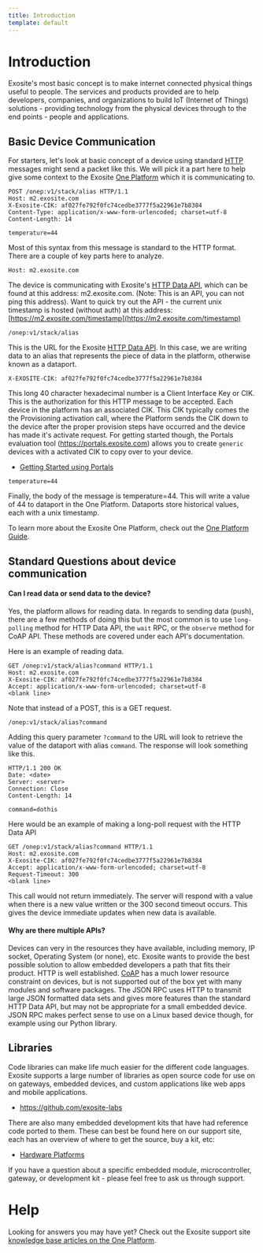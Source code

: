 ```yaml
---
title: Introduction
template: default
---
```

# Introduction

Exosite's most basic concept is to make internet connected physical things useful to people.  The services and products provided are to help developers, companies, and organizations to build IoT (Internet of Things) solutions - providing technology from the physical devices through to the end points - people and applications.

## Basic Device Communication
For starters, let's look at basic concept of a device using standard <a href="https://en.wikipedia.org/wiki/Hypertext_Transfer_Protocol" target="_blank">HTTP</a>  messages might send a packet like this.  We will pick it a part here to help give some context to the Exosite [One Platform](/oneplatform) which it is communicating to.

```
POST /onep:v1/stack/alias HTTP/1.1
Host: m2.exosite.com
X-Exosite-CIK: af027fe792f0fc74cedbe3777f5a22961e7b8384
Content-Type: application/x-www-form-urlencoded; charset=utf-8
Content-Length: 14

temperature=44
```

Most of this syntax from this message is standard to the HTTP format.  There are a couple of key parts here to analyze.

```
Host: m2.exosite.com
```
The device is communicating with Exosite's [HTTP Data API](/http), which can be found at this address: m2.exosite.com.  (Note: This is an API, you can not ping this address).  Want to quick try out the API - the current unix timestamp is hosted (without auth) at this address: [https://m2.exosite.com/timestamp](https://m2.exosite.com/timestamp)

```
/onep:v1/stack/alias
```

This is the URL for the Exosite [HTTP Data API](/http).  In this case, we are writing data to an alias that represents the piece of data in the platform, otherwise known as a dataport.

```
X-EXOSITE-CIK: af027fe792f0fc74cedbe3777f5a22961e7b8384
```
This long 40 character hexadecimal number is a Client Interface Key or CIK.  This is the authorization for this HTTP message to be accepted.  Each device in the platform has an associated CIK.  This CIK typically comes the the Provisioning activation call, where the Platform sends the CIK down to the device after the proper provision steps have occurred and the device has made it's activate request.  For getting started though, the Portals evaluation tool (https://portals.exosite.com) allows you to create `generic` devices with a activated CIK to copy over to your device.  
* [Getting Started using Portals](/tutorials/get-started)


```
temperature=44
```
Finally, the body of the message is temperature=44.  This will write a value of 44 to dataport in the One Platform.  Dataports store historical values, each with a unix timestamp.  

To learn more about the Exosite One Platform, check out the [One Platform Guide](/oneplatform).

## Standard Questions about device communication
#### Can I read data or send data to the device?
Yes, the platform allows for reading data.  In regards to sending data (push), there are a few methods of doing this but the most common is to use `long-polling` method for HTTP Data API, the `wait` RPC, or the `observe` method for CoAP API.  These methods are covered under each API's documentation.

Here is an example of reading data.
```
GET /onep:v1/stack/alias?command HTTP/1.1
Host: m2.exosite.com
X-Exosite-CIK: af027fe792f0fc74cedbe3777f5a22961e7b8384
Accept: application/x-www-form-urlencoded; charset=utf-8
<blank line>
```
Note that instead of a POST, this is a GET request.

```
/onep:v1/stack/alias?command
```
Adding this query parameter `?command` to the URL will look to retrieve the value of the dataport with alias `command`.
The response will look something like this.

```
HTTP/1.1 200 OK
Date: <date>
Server: <server>
Connection: Close
Content-Length: 14

command=dothis
```


Here would be an example of making a long-poll request with the HTTP Data API
```
GET /onep:v1/stack/alias?command HTTP/1.1
Host: m2.exosite.com
X-Exosite-CIK: af027fe792f0fc74cedbe3777f5a22961e7b8384
Accept: application/x-www-form-urlencoded; charset=utf-8
Request-Timeout: 300
<blank line>
```
This call would not return immediately.  The server will respond with a value when there is a new value written or the 300 second timeout occurs.  This gives the device immediate updates when new data is available.



#### Why are there multiple APIs?
Devices can very in the resources they have available, including memory, IP socket, Operating System (or none), etc.   Exosite wants to provide the best possible solution to allow embedded developers a path that fits their product.  HTTP is well established.  [CoAP](https://en.wikipedia.org/wiki/Constrained_Application_Protocol) has a much lower resource constraint on devices, but is not supported out of the box yet with many modules and software packages.  The JSON RPC uses HTTP to transmit large JSON formatted data sets and gives more features than the standard HTTP Data API, but may not be appropriate for a small embedded device.  JSON RPC makes perfect sense to use on a Linux based device though, for example using our Python library.


## Libraries
Code libraries can make life much easier for the different code languages.  Exosite supports a large number of libraries as open source code for use on on gateways, embedded devices, and custom applications like web apps and mobile applications.
* https://github.com/exosite-labs

There are also many embedded development kits that have had reference code ported to them.  These can best be found here on our support site, each has an overview of where to get the source, buy a kit, etc:

* <a href="https://support.exosite.com/hc/en-us/categories/200011008-Hardware-Platform" target="_blank">Hardware Platforms</a>

If you have a question about a specific embedded module, microcontroller, gateway, or development kit - please feel free to ask us through support.  








# Help
Looking for answers you may have yet?  Check out the Exosite support site [knowledge base articles on the One Platform](https://support.exosite.com/hc/en-us/sections/200072527).
